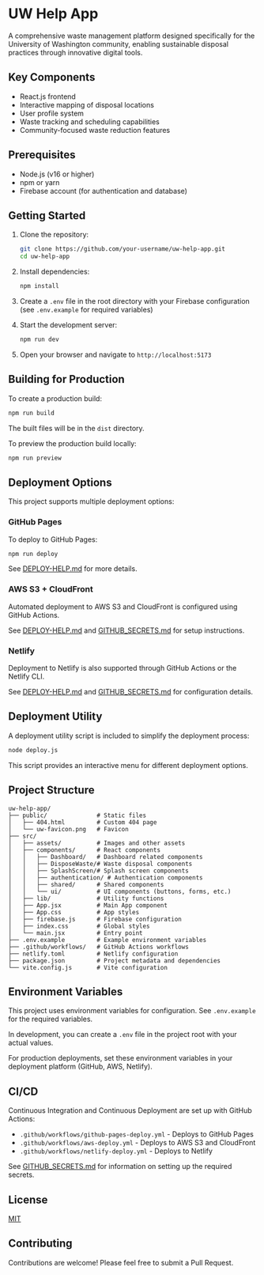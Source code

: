 # UW Help App

A comprehensive waste management platform designed specifically for the University of Washington community, enabling sustainable disposal practices through innovative digital tools.

## Key Components

- React.js frontend
- Interactive mapping of disposal locations
- User profile system
- Waste tracking and scheduling capabilities
- Community-focused waste reduction features

## Prerequisites

- Node.js (v16 or higher)
- npm or yarn
- Firebase account (for authentication and database)

## Getting Started

1. Clone the repository:
   ```bash
   git clone https://github.com/your-username/uw-help-app.git
   cd uw-help-app
   ```

2. Install dependencies:
   ```bash
   npm install
   ```

3. Create a `.env` file in the root directory with your Firebase configuration (see `.env.example` for required variables)

4. Start the development server:
   ```bash
   npm run dev
   ```

5. Open your browser and navigate to `http://localhost:5173`

## Building for Production

To create a production build:

```bash
npm run build
```

The built files will be in the `dist` directory.

To preview the production build locally:

```bash
npm run preview
```

## Deployment Options

This project supports multiple deployment options:

### GitHub Pages

To deploy to GitHub Pages:

```bash
npm run deploy
```

See [DEPLOY-HELP.md](./DEPLOY-HELP.md) for more details.

### AWS S3 + CloudFront

Automated deployment to AWS S3 and CloudFront is configured using GitHub Actions.

See [DEPLOY-HELP.md](./DEPLOY-HELP.md) and [GITHUB_SECRETS.md](./GITHUB_SECRETS.md) for setup instructions.

### Netlify

Deployment to Netlify is also supported through GitHub Actions or the Netlify CLI.

See [DEPLOY-HELP.md](./DEPLOY-HELP.md) and [GITHUB_SECRETS.md](./GITHUB_SECRETS.md) for configuration details.

## Deployment Utility

A deployment utility script is included to simplify the deployment process:

```bash
node deploy.js
```

This script provides an interactive menu for different deployment options.

## Project Structure

```
uw-help-app/
├── public/              # Static files
│   ├── 404.html         # Custom 404 page
│   └── uw-favicon.png   # Favicon
├── src/
│   ├── assets/          # Images and other assets
│   ├── components/      # React components
│   │   ├── Dashboard/   # Dashboard related components
│   │   ├── DisposeWaste/# Waste disposal components
│   │   ├── SplashScreen/# Splash screen components
│   │   ├── authentication/ # Authentication components
│   │   ├── shared/      # Shared components
│   │   └── ui/          # UI components (buttons, forms, etc.)
│   ├── lib/             # Utility functions
│   ├── App.jsx          # Main App component
│   ├── App.css          # App styles
│   ├── firebase.js      # Firebase configuration
│   ├── index.css        # Global styles
│   └── main.jsx         # Entry point
├── .env.example         # Example environment variables
├── .github/workflows/   # GitHub Actions workflows
├── netlify.toml         # Netlify configuration
├── package.json         # Project metadata and dependencies
└── vite.config.js       # Vite configuration
```

## Environment Variables

This project uses environment variables for configuration. See `.env.example` for the required variables.

In development, you can create a `.env` file in the project root with your actual values.

For production deployments, set these environment variables in your deployment platform (GitHub, AWS, Netlify).

## CI/CD

Continuous Integration and Continuous Deployment are set up with GitHub Actions:

- `.github/workflows/github-pages-deploy.yml` - Deploys to GitHub Pages
- `.github/workflows/aws-deploy.yml` - Deploys to AWS S3 and CloudFront
- `.github/workflows/netlify-deploy.yml` - Deploys to Netlify

See [GITHUB_SECRETS.md](./GITHUB_SECRETS.md) for information on setting up the required secrets.

## License

[MIT](LICENSE)

## Contributing

Contributions are welcome! Please feel free to submit a Pull Request.